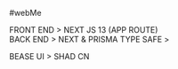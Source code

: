 #webMe

FRONT END > NEXT JS 13 (APP ROUTE)\
BACK END > NEXT & PRISMA
TYPE SAFE > 

BEASE UI > SHAD CN
